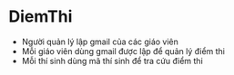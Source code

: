 ﻿# DiemThi
- Người quản lý lập gmail của các giáo viên
- Mỗi giáo viên dùng gmail được lập để quản lý điểm thi
- Mỗi thí sinh dùng mã thí sinh để tra cứu điểm thi
